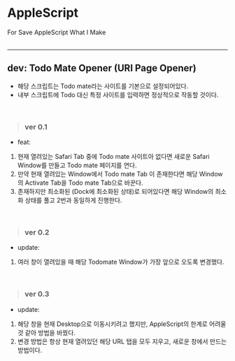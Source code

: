 # AppleScript

For Save AppleScript What I Make
</br>
</br>

---

## dev: Todo Mate Opener (URI Page Opener)

- 해당 스크립트는 Todo mate라는 사이트를 기본으로 설정되어있다.
- 내부 스크립트에 Todo 대신 특정 사이트를 입력하면 정상적으로 작동할 것이다.

</br>

> ### ver 0.1

- feat:

1. 현재 열려있는 Safari Tab 중에 Todo mate 사이트아 없다면 새로운 Safari Window를 만들고 Todo mate 페이지를 연다.
2. 만약 현재 열려있는 Window에서 Todo mate Tab 이 존재한다면 해당 Window의 Activate Tab을 Todo mate Tab으로 바꾼다.
3. 존재하지만 최소화된 (Dock에 최소화된 상태)로 되어있다면 해당 Window의 최소화 상태를 풀고 2번과 동일하게 진행한다.

</br>

> ### ver 0.2

- update:

1. 여러 창이 열려있을 때 해당 Todomate Window가 가장 앞으로 오도록 변경했다.

</br>

> ### ver 0.3

- update:

1. 해당 창을 현재 Desktop으로 이동시키려고 했지만, AppleScript의 한계로 어려울 것 같아 방법을 바꿨다.
2. 변경 방법은 항상 현재 열려있던 해당 URL 탭을 모두 지우고, 새로운 창에서 만드는 방법이다.
